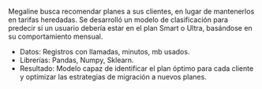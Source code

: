 Megaline busca recomendar planes a sus clientes, en lugar de mantenerlos en tarifas heredadas. Se desarrolló un modelo de clasificación para predecir si un usuario debería estar en el plan Smart o Ultra, basándose en su comportamiento mensual.

- Datos: Registros con llamadas, minutos, mb usados.
- Librerías: Pandas, Numpy, Sklearn. 
- Resultado: Modelo capaz de identificar el plan óptimo para cada cliente y optimizar las estrategias de migración a nuevos planes.
